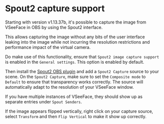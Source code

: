 # Spout2 capture support

Starting with version v1.13.37b, it's possible to capture the image from VSeeFace in OBS by using the Spout2 interface.

This allows capturing the image without any bits of the user interface leaking into the image while not incurring the resolution restrictions and performance impact of the virtual camera.

Do make use of this functionality, ensure that `Spout2 image capture support` is enabled in the `General settings`. This option is enabled by default.

Then install the [Spout2 OBS plugin](https://github.com/Off-World-Live/obs-spout2-plugin) and add a `Spout2 Capture` source to your scene. On the `Spout2 Capture`, make sure to set the `Composite mode` to `Default` to ensure that transparency works correctly. The source will automatically adapt to the resolution of your VSeeFace window.

If you have multiple instances of VSeeFace, they should show up as separate entries under `Spout Senders`.

If the image appears flipped vertically, right click on your capture source, select `Transform` and then `Flip Vertical` to make it show up correctly.
